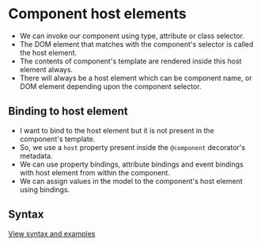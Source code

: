 # Component host elements

- We can invoke our component using type, attribute or class selector.
- The DOM element that matches with the component's selector is called the host element.
- The contents of component's template are rendered inside this host element always.
- There will always be a host element which can be component name, or DOM element depending upon the component selector.

## Binding to host element

- I want to bind to the host element but it is not present in the component's template.
- So, we use a `host` property present inside the `@component` decorator's metadata.
- We can use property bindings, attribute bindings and event bindings with host element from within the component.
- We can assign values in the model to the component's host element using bindings.

## Syntax

[View syntax and examples](https://angular.dev/guide/components/host-elements)
